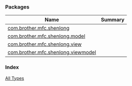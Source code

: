 

### Packages

| Name | Summary |
|---|---|
| [com.brother.mfc.shenlong](com.brother.mfc.shenlong/index.md) |  |
| [com.brother.mfc.shenlong.model](com.brother.mfc.shenlong.model/index.md) |  |
| [com.brother.mfc.shenlong.view](com.brother.mfc.shenlong.view/index.md) |  |
| [com.brother.mfc.shenlong.viewmodel](com.brother.mfc.shenlong.viewmodel/index.md) |  |

### Index

[All Types](alltypes/index.md)